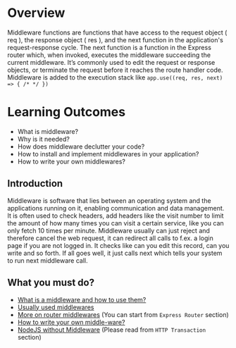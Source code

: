 # Overview
Middleware functions are functions that have access to the request object ( req ), the response object ( res ), and the next function in the application's request-response cycle. The next function is a function in the Express router which, when invoked, executes the middleware succeeding the current middleware. It’s commonly used to edit the request or response objects, or terminate the request before it reaches the route handler code. Middleware is added to the execution stack like ``` app.use((req, res, next) => { /* */ }) ```

# Learning Outcomes
- What is middleware?
- Why is it needed?
- How does middleware declutter your code?
- How to install and implement middlewares in your application?
- How to write your own middlewares?

## Introduction
Middleware is software that lies between an operating system and the applications running on it, enabling communication and data management. It is often used to check headers, add headers like the visit number to limit the amount of how many times you can visit a certain service, like you can only fetch 10 times per minute. Middleware usually can just reject and therefore cancel the web request, it can redirect all calls to f.ex. a login page if you are not logged in. It checks like can you edit this record, can you write and so forth. If all goes well, it just calls next which tells your system to run next middleware call.

## What you must do?
- [What is a middleware and how to use them?](https://expressjs.com/en/guide/using-middleware.html)
- [Usually used middlewares](https://expressjs.com/en/resources/middleware.html)
- [More on router middlewares](https://scotch.io/tutorials/learn-to-use-the-new-router-in-expressjs-4) (You can start from `Express Router` section)
- [How to write your own middle-ware?](https://expressjs.com/en/guide/writing-middleware.html)
- [NodeJS without Middleware](https://smellycode.com/node-express-part1/) (Please read from `HTTP Transaction` section)
